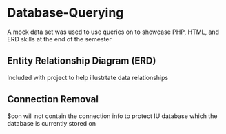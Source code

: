 # Database-Querying
A mock data set was used to use queries on to showcase PHP, HTML, and ERD skills at the end of the semester
## Entity Relationship Diagram (ERD)
Included with project to help illustrtate data relationships

## Connection Removal
$con will not contain the connection info to protect IU database which the database is currently stored on